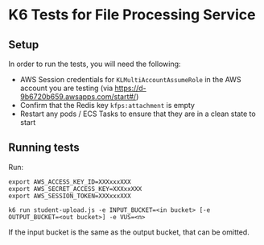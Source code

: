 # K6 Tests for File Processing Service

## Setup
In order to run the tests, you will need the following:
* AWS Session credentials for `KLMultiAccountAssumeRole` in the AWS account you are testing (via https://d-9b6720b659.awsapps.com/start#/)
* Confirm that the Redis key `kfps:attachment` is empty
* Restart any pods / ECS Tasks to ensure that they are in a clean state to start

## Running tests

Run:
```
export AWS_ACCESS_KEY_ID=XXXxxxXXX
export AWS_SECRET_ACCESS_KEY=XXXxxXXX
export AWS_SESSION_TOKEN=XXXxxxXXX

k6 run student-upload.js -e INPUT_BUCKET=<in bucket> [-e OUTPUT_BUCKET=<out bucket>] -e VUS=<n>
```

If the input bucket is the same as the output bucket, that can be omitted.
